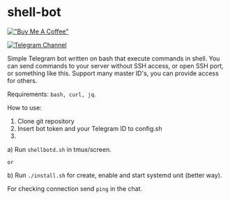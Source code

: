# shell-bot

[!["Buy Me A Coffee"](https://www.buymeacoffee.com/assets/img/custom_images/orange_img.png)](https://www.buymeacoffee.com/kraloveckey)

[![Telegram Channel](https://img.shields.io/badge/Telegram%20Channel-2CA5E0?style=for-the-badge&logo=telegram&logoColor=white)](https://t.me/cyber_notes)

Simple Telegram bot written on bash that execute commands in shell.
You can send commands to your server without SSH access, or open SSH port,
or something like this. Support many master ID's, you can provide access
for others.

Requirements: `bash, curl, jq`.

How to use:
1. Clone git repository
2. Insert bot token and your Telegram ID to config.sh
3. 
   
   a) Run <code>shellbotd.sh</code> in tmux/screen.

	or

   b) Run <code>./install.sh</code> for create, enable and start systemd unit (better way).

For checking connection send <code>ping</code> in the chat.
